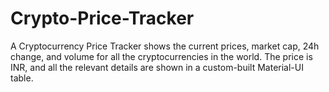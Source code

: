 # Crypto-Price-Tracker
A Cryptocurrency Price Tracker shows the current prices, market cap, 24h change, and volume for all the cryptocurrencies in the world. The price is INR, and all the relevant details are shown in a custom-built Material-UI table.
